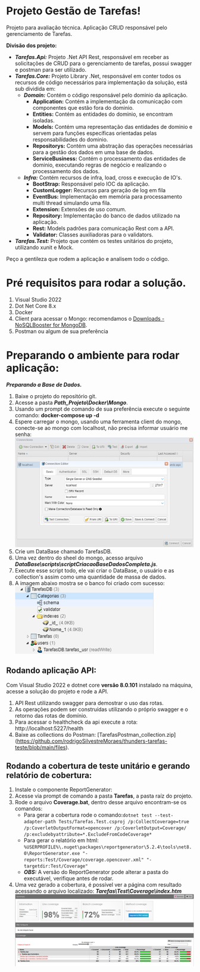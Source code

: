 # Projeto Gestão de Tarefas!

Projeto para avaliação técnica. 
Aplicação CRUD responsável pelo gerenciamento de Tarefas.

**Divisão dos projeto:**
-   ***Tarefas.Api:*** Projeto .Net API Rest, responsável em receber as solicitações de CRUD para o gerenciamento de tarefas, possui swagger e postman para ser utilizado.
-   ***Tarefas.Core:*** Projeto Library .Net, responsável em conter todos os recursos de código necessários para implementação da solução, está sub dividida em:
    -   ***Domain:***  Contém o código responsável pelo dominio da aplicação.
        -   **Application:** Contém a implementação da comunicação com componentes que estão fora do dominio.
        -   **Entities:** Contém as entidades do dominio, se encontram isoladas.
        -   **Models:** Contém uma representação das entidades de dominio e servem para funções específicas orientadas pelas responsabilidades do dominio.
        -   **Repositorys:** Contém uma abstração das operações necessárias para a gestão dos dados em uma base de dados.
        -   **ServiceBusiness:** Contém o processamento das entidades de dominio, executando regras de negócio e realizando o processamento dos dados.
    -   ***Infra:*** Contém recursos de infra, load, cross e execução de IO's.
        -   **BootStrap:** Responsável pelo IOC da aplicação.
        -   **CustomLogger:** Recursos para geração de log em fila
        -   **EventBus:** Implementação em memória para processamento multi thread simulando uma fila.
        -   **Extension:** Extensões de uso comum.
        -   **Repository:** Implementação do banco de dados utilizado na aplicação.
        -   **Rest:** Models padrões para comunicação Rest com a API.
        -   **Validator:** Classes auxiliadoras para o validators.
-   ***Tarefas.Test:*** Projeto que contém os testes unitários do projeto, utilizando xunit e Mock.

Peço a gentileza que rodem a aplicação e analisem todo o código.

# Pré requisitos para rodar a solução.
1.  Visual Studio 2022
2.  Dot Net Core 8.x
3.  Docker
4.  Client para acessar o Mongo: recomendamos o [Downloads - NoSQLBooster for MongoDB](https://nosqlbooster.com/downloads).
5.  Postman ou algum de sua preferência


# Preparando o ambiente para rodar aplicação:

***Preparando a Base de Dados.***

 1. Baixe o projeto do repositório git.
 2. Acesse a pasta ***Path_Projeto\Docker\Mongo***.
 3. Usando um prompt de comando de sua preferência execute o seguinte comando: **docker-compose up -d**
 4. Espere carregar o mongo, usando uma ferramenta client do mongo, conecte-se ao mongo com localhost, não precisa informar usuário me senha:
 ![conexão com mongo](https://github.com/rodrigoSilvestreMoraes/thunders-tarefas-teste/blob/main/imagens/mongo_conexao.png)
 5. Crie um DataBase chamado TarefasDB.
 6. Uma vez dentro do sheel do mongo, acesso arquivo ***DataBase\scripts\scriptCriacaoBaseDadosCompleta.js***.
 7. Execute esse script todo, ele vai criar o DataBase, o usuário e as collection's assim como uma quantidade de massa de dados.
 8. A imagem abaixo mostra se o banco foi criado com sucesso:
 ![Mongo Instalado e configurado](https://github.com/rodrigoSilvestreMoraes/thunders-tarefas-teste/blob/main/imagens/mongo_db_criado.png)
 
 
## Rodando aplicação API:

Com Visual Studio 2022 e dotnet core **versão 8.0.101** instalado na máquina, acesse a solução do projeto e rode a API.

 1. API Rest utilizando swagger para demostrar o uso das rotas.
 2. As operações podem ser construídas utilizando o próprio swagger e o retorno das rotas de domínio. 
 3. Para acessar o healthcheck da api execute a rota: http://localhost:5227/health
 4. Baixe as collections do Postman: [TarefasPostman_collection.zip] (https://github.com/rodrigoSilvestreMoraes/thunders-tarefas-teste/blob/main/files).

## Rodando a cobertura de teste unitário e gerando relatório de cobertura:  

1. Instale o componente ReportGenerator: 
2. Acesse via prompt de comando a pasta **Tarefas**, a pasta raíz do projeto.
3. Rode o arquivo **Coverage.bat**, dentro desse arquivo encontram-se os comandos:
    -   Para gerar a cobertura rode o comando:`dotnet test --test-adapter-path Tests/Tarefas.Test.csproj /p:CollectCoverage=true /p:CoverletOutputFormat=opencover /p:CoverletOutput=Coverage/ /p:excludebyattribute=*.ExcludeFromCodeCoverage*`
    -   Para gerar o relatório em html: `%USERPROFILE%\.nuget\packages\reportgenerator\5.2.4\tools\net8.0\ReportGenerator.exe "-reports:Test/Coverage/coverage.opencover.xml" "-targetdir:Test/Coverage"`
    -   ***OBS:*** A versão do ReportGenerator pode alterar a pasta do executável, verifique antes de rodar.
4. Uma vez gerado a cobertura, é possível ver a página com resultado acessando o arquivo localizado: ***Tarefas\Test\Coverage\index.htm***
 ![Imagem ilustrativa da cobertura de teste](https://github.com/rodrigoSilvestreMoraes/thunders-tarefas-teste/blob/main/imagens/cobertura_teste_unit.png)